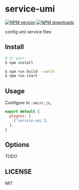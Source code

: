 # service-umi

[![NPM version](https://img.shields.io/npm/v/service-umi.svg?style=flat)](https://npmjs.org/package/service-umi)
[![NPM downloads](http://img.shields.io/npm/dm/service-umi.svg?style=flat)](https://npmjs.org/package/service-umi)

config umi service files

## Install

```bash
# or yarn
$ npm install
```

```bash
$ npm run build --watch
$ npm run start
```

## Usage

Configure in `.umirc.js`,

```js
export default {
  plugins: [
    ['service-umi'],
  ],
}
```

## Options

TODO

## LICENSE

MIT
